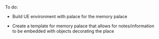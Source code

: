 To do:

- Build UE environment with palace for the memory palace

- Create a template for memory palace that allows for notes/information to be embedded with objects decorating the place

